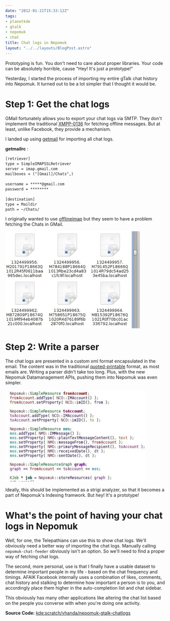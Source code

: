 ```yaml
---
date: "2012-01-21T15:33:12Z"
tags:
- planetkde
- gtalk
- nepomuk
- chat
title: Chat logs in Nepomuk
layout: "../../layouts/BlogPost.astro"
---
```


Prototyping is fun. You don't need to care about proper libraries. Your
code can be absolutely horrible, cause "Hey! It's just a prototype!"

Yesterday, I started the process of importing my entire gTalk chat
history into Nepomuk. It turned out to be a lot simpler that I thought
it would be.

Step 1: Get the chat logs
=========================

GMail fortunately allows you to export your chat logs via SMTP. They
don't implement the traditional [XMPP-0136][] for fetching offline
messages. But at least, unlike Facebook, they provide a mechanism.

I landed up using [getmail][] for importing all chat logs.

**getmailrc** :

    [retriever]
    type = SimpleIMAPSSLRetriever
    server = imap.gmail.com
    mailboxes = ("[Gmail]/Chats",)

    username = *****@gmail.com
    password = ********

    [destination]
    type = Maildir
    path = ~/Chats/

I originally wanted to use [offlineimap][] but they seem to have a
problem fetching the Chats in GMail.

![There were a lot of logs!][]

Step 2: Write a parser
======================

The chat logs are presented in a custom xml format encapsulated in the
email. The content was in the traditional [quoted-printable][] format,
as most emails are. Writing a parser didn't take too long. Plus, with
the new Nepomuk Datamanagement APIs, pushing them into Nepomuk was even
simpler.

![The API is fun to use!][]

Ideally, this should be implemented as a strigi analyzer, so that it
becomes a part of Nepomuk's Indexing framwork. But hey! It's a
prototype!

What's the point of having your chat logs in Nepomuk
====================================================

Well, for one, the Telepathians can use this to show chat logs. We'll
obviously need a better way of importing the chat logs. Manually calling
`nepomuk-chat-feeder` obviously isn't an option. So we'll need to find a
proper way of fetching chat logs.

The second, more personal, use is that I finally have a usable dataset
to determine important people in my life - based on the chat frequency
and timings. AFAIK Facebook internally uses a combination of likes,
comments, chat history and stalking to determine how important a person
is to you, and accordingly place them higher in the auto-completion list
and chat sidebar.

This obviously has many other applications like altering the chat list
based on the people you converse with when you're doing one activity.

**Source Code:** [kde:scratch/vhanda/nepomuk-gtalk-chatlogs][]

  [XMPP-0136]: http://xmpp.org/extensions/xep-0136.html
  [getmail]: http://pyropus.ca/software/getmail/
  [offlineimap]: https://github.com/nicolas33/offlineimap
  [There were a lot of logs!]: /blog/images/2012/01/21/chat-log-emails.jpeg
  [quoted-printable]: http://en.wikipedia.org/wiki/Quoted-printable
  [The API is fun to use!]: /blog/images/2012/01/21/pushing-chat-logs.jpeg
  [kde:scratch/vhanda/nepomuk-gtalk-chatlogs]: http://quickgit.kde.org/?p=scratch%2Fvhanda%2Fnepomuk-gtalk-chatlogs.git&a=summary
